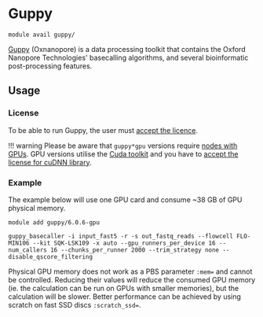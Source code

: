 # Guppy    

    module avail guppy/    

[Guppy](https://community.nanoporetech.com/docs/prepare/library_prep_protocols/Guppy-protocol/v/gpb_2003_v1_revax_14dec2018/guppy-software-overview) (Oxnanopore) is a data processing toolkit that contains the Oxford Nanopore Technologies' basecalling algorithms, and several bioinformatic post-processing features.

## Usage

### License

To be able to run Guppy, the user must [accept the licence](https://signup.e-infra.cz/meta/registrar/?vo=meta&group=lic_oxnanopore). 

!!! warning
    Please be aware that `guppy*gpu` versions require [nodes with GPUs](../../../computing/gpu-clusters). GPU versions utilise the [Cuda toolkit](../../sw-list/cuda) and you have to [accept the license for cuDNN library](https://signup.e-infra.cz/meta/registrar/?vo=meta&group=lic_cudnn).

### Example

The example below will use one GPU card and consume ~38 GB of GPU physical memory.

```
module add guppy/6.0.6-gpu

guppy_basecaller -i input_fast5 -r -s out_fastq_reads --flowcell FLO-MIN106 --kit SQK-LSK109 -x auto --gpu_runners_per_device 16 --num_callers 16 --chunks_per_runner 2000 --trim_strategy none --disable_qscore_filtering
```

Physical GPU memory does not work as a PBS parameter `:mem=` and cannot be controlled. Reducing their values will reduce the consumed GPU memory (ie. the calculation can be run on GPUs with smaller memories), but the calculation will be slower. Better performance can be achieved by using scratch on fast SSD discs `:scratch_ssd=`. 



